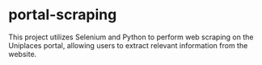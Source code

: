 # portal-scraping
This project utilizes Selenium and Python to perform web scraping on the Uniplaces portal, allowing users to extract relevant information from the website.
